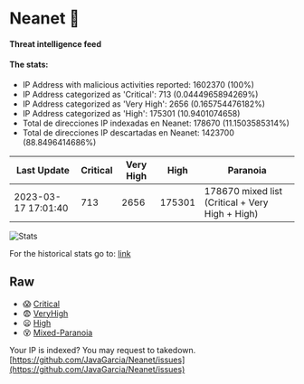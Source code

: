 # Neanet :hocho:
#### Threat intelligence feed
#### The stats:

- IP Address with malicious activities reported: 1602370 (100%)
- IP Address categorized as 'Critical':  713 (0.0444965894269%)
- IP Address categorized as 'Very High':  2656 (0.165754476182%)
- IP Address categorized as 'High':  175301 (10.9401074658)
- Total de direcciones IP indexadas en Neanet:  178670 (11.1503585314%)
- Total de direcciones IP descartadas en Neanet:  1423700 (88.8496414686%)

| Last Update | Critical | Very High | High | Paranoia |
| --- | --- | --- | --- | --- |
| 2023-03-17 17:01:40 | 713 | 2656 | 175301 | 178670 mixed list (Critical + Very High + High)|

![Stats](https://docs.google.com/spreadsheets/d/e/2PACX-1vSnaNMIXVabIpDJjufMlzH7poXnshF3mgd8Is1g9ytUEzVsP5my4Trn8f-xkoLLQ38xpL3HtmUexLo6/pubchart?oid=501124687&format=image)

For the historical stats go to: [link](/stats.csv)
## Raw
- :scream: [Critical](https://raw.githubusercontent.com/JavaGarcia/Neanet/master/blacklists/neanet_critical.txt)
- :fearful: [VeryHigh](https://raw.githubusercontent.com/JavaGarcia/Neanet/master/blacklists/neanet_veryHigh.txtt)
- :frowning: [High](https://raw.githubusercontent.com/JavaGarcia/Neanet/master/blacklists/neanet_high.txt)
- :dizzy_face: [Mixed-Paranoia](https://raw.githubusercontent.com/JavaGarcia/Neanet/master/blacklists/neanet_all.txt)


Your IP is indexed? You may request to takedown. [https://github.com/JavaGarcia/Neanet/issues](https://github.com/JavaGarcia/Neanet/issues)









































































































































































































































































































































































































































































































































































































































































































































































































































































































































































































































































































































































































































































































































































































































































































































































































































































































































































































































































































































































































































































































































































































































































































































































































































































































































































































































































































































































































































































































































































































































































































































































































































































































































































































































































































































































































































































































































































































































































































































































































































































































































































































































































































































































































































































































































































































































































































































































































































































































































































































































































































































































































































































































































































































































































































































































































































































































































































































































































































































































































































































































































































































































































































































































































































































































































































































































































































































































































































































































































































































































































































































































































































































































































































































































































































































































































































































































































































































































































































































































































































































































































































































































































































































































































































































































































































































































































































































































































































































































































































































































































































































































































































































































































































































































































































































































































































































































































































































































































































































































































































































































































